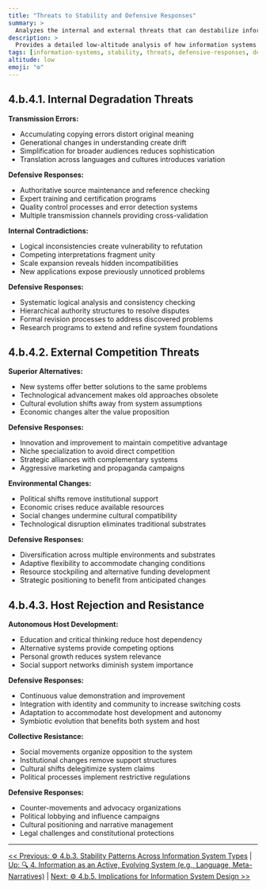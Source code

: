 ```yaml
---
title: "Threats to Stability and Defensive Responses"
summary: >
  Analyzes the internal and external threats that can destabilize information systems, including transmission errors, contradictions, competition, and host resistance, along with corresponding defensive mechanisms.
description: >
  Provides a detailed low-altitude analysis of how information systems maintain stability through defensive responses to degradation, competition, and rejection threats, examining both internal vulnerabilities and external challenges.
tags: [information-systems, stability, threats, defensive-responses, degradation, competition, host-resistance]
altitude: low
emoji: "⚙️"
---
```


<!--

- Flesh out the bullet points

-->

## **4.b.4.1. Internal Degradation Threats**

**Transmission Errors:**

* Accumulating copying errors distort original meaning
* Generational changes in understanding create drift
* Simplification for broader audiences reduces sophistication
* Translation across languages and cultures introduces variation

**Defensive Responses:**

* Authoritative source maintenance and reference checking
* Expert training and certification programs
* Quality control processes and error detection systems
* Multiple transmission channels providing cross-validation

**Internal Contradictions:**

* Logical inconsistencies create vulnerability to refutation
* Competing interpretations fragment unity
* Scale expansion reveals hidden incompatibilities
* New applications expose previously unnoticed problems

**Defensive Responses:**

* Systematic logical analysis and consistency checking
* Hierarchical authority structures to resolve disputes
* Formal revision processes to address discovered problems
* Research programs to extend and refine system foundations

## **4.b.4.2. External Competition Threats**

**Superior Alternatives:**

* New systems offer better solutions to the same problems
* Technological advancement makes old approaches obsolete
* Cultural evolution shifts away from system assumptions
* Economic changes alter the value proposition

**Defensive Responses:**

* Innovation and improvement to maintain competitive advantage
* Niche specialization to avoid direct competition
* Strategic alliances with complementary systems
* Aggressive marketing and propaganda campaigns

**Environmental Changes:**

* Political shifts remove institutional support
* Economic crises reduce available resources
* Social changes undermine cultural compatibility
* Technological disruption eliminates traditional substrates

**Defensive Responses:**

* Diversification across multiple environments and substrates
* Adaptive flexibility to accommodate changing conditions
* Resource stockpiling and alternative funding development
* Strategic positioning to benefit from anticipated changes

## **4.b.4.3. Host Rejection and Resistance**

**Autonomous Host Development:**

* Education and critical thinking reduce host dependency
* Alternative systems provide competing options
* Personal growth reduces system relevance
* Social support networks diminish system importance

**Defensive Responses:**

* Continuous value demonstration and improvement
* Integration with identity and community to increase switching costs
* Adaptation to accommodate host development and autonomy
* Symbiotic evolution that benefits both system and host

**Collective Resistance:**

* Social movements organize opposition to the system
* Institutional changes remove support structures
* Cultural shifts delegitimize system claims
* Political processes implement restrictive regulations

**Defensive Responses:**

* Counter-movements and advocacy organizations
* Political lobbying and influence campaigns
* Cultural positioning and narrative management
* Legal challenges and constitutional protections

---
[<< Previous: ⚙️ 4.b.3. Stability Patterns Across Information System Types](4b3-stability-patterns-across-types.md) | [Up: 🔍 4. Information as an Active, Evolving System (e.g., Language, Meta-Narratives)](../4-information-systems.md) | [Next: ⚙️ 4.b.5. Implications for Information System Design >>](4b5-implications-system-design.md)
